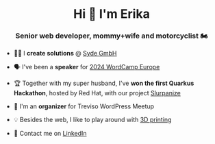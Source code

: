 <h1 align="center">Hi 👋 I'm Erika</h1>
<h3 align="center">Senior web developer, mommy+wife and motorcyclist 🏍</h3>

- 👩‍💻 I **create solutions** @ [Syde GmbH](https://syde.com)

- 🗣️ I've been a **speaker** for [2024 WordCamp Europe](https://europe.wordcamp.org/2024/session/legacy-to-block-an-indepth-look-at-migrating-a-legacy-website-to-gutenberg/)

- 🏆 Together with my super husband, I've **won the first Quarkus Hackathon**, hosted by Red Hat, with our project [Slurpanize](https://devpost.com/software/slurpanize)

- 🤗 I'm an **organizer** for Treviso WordPress Meetup

- 💡 Besides the web, I like to play around with [3D printing](https://www.printables.com/@dottxado_2238939)

- 🤝 Contact me on [LinkedIn](https://linkedin.com/in/erikagili)

<!-- my-badges start -->
<!-- my-badges end -->

